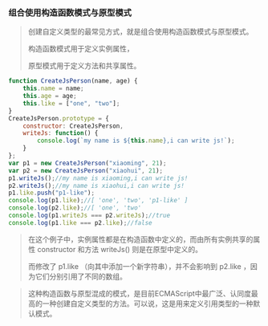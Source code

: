 ### 组合使用构造函数模式与原型模式

> 创建自定义类型的最常见方式，就是组合使用构造函数模式与原型模式。
>
> 构造函数模式用于定义实例属性，
>
> 原型模式用于定义方法和共享属性。

```js
function CreateJsPerson(name, age) {
    this.name = name;
    this.age = age;
    this.like = ["one", "two"];
}
CreateJsPerson.prototype = {
    constructor: CreateJsPerson,
    writeJs: function() {
        console.log(`my name is ${this.name},i can write js!`);
    }
};
var p1 = new CreateJsPerson("xiaoming", 21);
var p2 = new CreateJsPerson("xiaohui", 21);
p1.writeJs();//my name is xiaoming,i can write js!
p2.writeJs();//my name is xiaohui,i can write js!
p1.like.push("p1-like");
console.log(p1.like);//[ 'one', 'two', 'p1-like' ]
console.log(p2.like);//[ 'one', 'two' 
console.log(p1.writeJs === p2.writeJs);//true
console.log(p1.like === p2.like);//false
```

> 在这个例子中，实例属性都是在构造函数中定义的，而由所有实例共享的属性 constructor 和方法 writeJs() 则是在原型中定义的。
>
> 而修改了 p1.like （向其中添加一个新字符串），并不会影响到 p2.like ，因为它们分别引用了不同的数组。

> 这种构造函数与原型混成的模式，是目前ECMAScript中最广泛、认同度最高的一种创建自定义类型的方法。可以说，这是用来定义引用类型的一种默认模式。